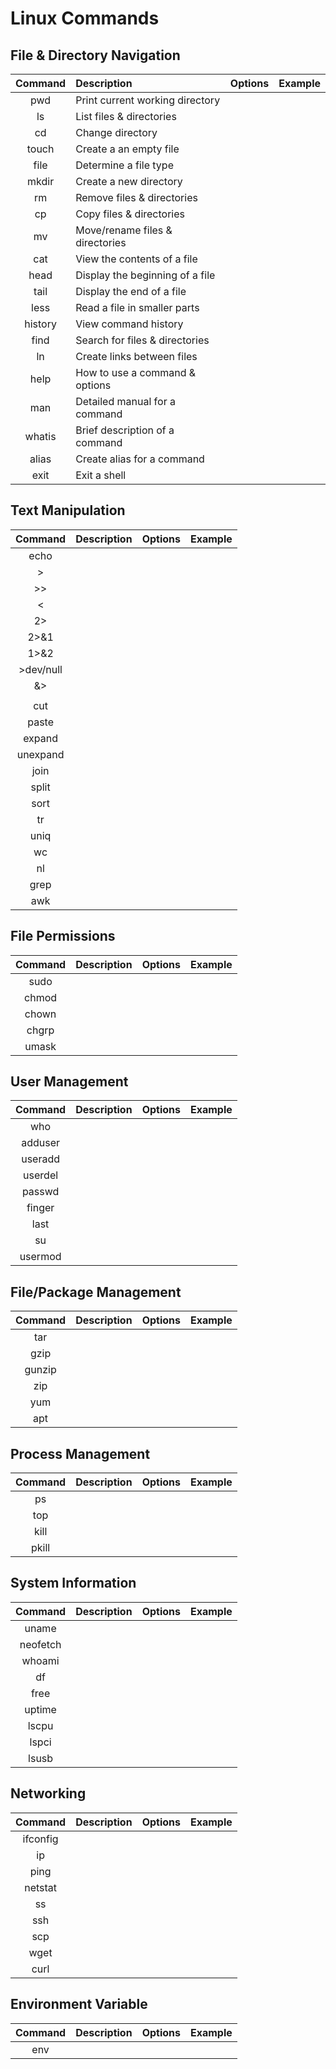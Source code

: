 # Linux Commands
## File & Directory Navigation 
| Command | Description | Options | Example |  
| :-----: | :---------- | :-----: | :-----: |
| pwd     | Print current working directory |
| ls      | List files & directories        |
| cd      | Change directory                | 
| touch   | Create a an empty file          |
| file    | Determine a file type           | 
| mkdir   | Create a new directory          |
| rm      | Remove files & directories      |
| cp      | Copy files & directories        |
| mv      | Move/rename files & directories |
| cat     | View the contents of a file     |
| head    | Display the beginning of a file |
| tail    | Display the end of a file       |
| less    | Read a file in smaller parts    |
| history | View command history            |
| find    | Search for files & directories  |
| ln      | Create links between files      |
| help    | How to use a command & options  | 
| man     | Detailed manual for a command   |
| whatis  | Brief description of a command  |
| alias   | Create alias for a command      |
| exit    | Exit a shell                    |

## Text Manipulation 
| Command | Description | Options | Example |  
| :-----: | :---------- | :-----: | :-----: |
| echo
| >
| >>
| <
| 2>
| 2>&1
| 1>&2
| >dev/null
| &>
| |
| cut
| paste
| expand
| unexpand
| join
| split
| sort
| tr
| uniq
| wc
| nl
| grep
| awk
## File Permissions
| Command | Description | Options | Example |  
| :-----: | :---------- | :-----: | :-----: |
| sudo
| chmod
| chown
| chgrp
| umask

## User Management
| Command | Description | Options | Example |  
| :-----: | :---------- | :-----: | :-----: |
| who
| adduser
| useradd
| userdel
| passwd
| finger
| last
| su 
| usermod

## File/Package Management
| Command | Description | Options | Example |  
| :-----: | :---------- | :-----: | :-----: |
| tar
| gzip 
| gunzip
| zip
| yum
| apt

## Process Management
| Command | Description | Options | Example |  
| :-----: | :---------- | :-----: | :-----: |
| ps
| top 
| kill
| pkill
## System Information
| Command | Description | Options | Example |  
| :-----: | :---------- | :-----: | :-----: |
| uname
| neofetch
| whoami
| df
| free
| uptime
| lscpu
| lspci
| lsusb

## Networking
| Command | Description | Options | Example |  
| :-----: | :---------- | :-----: | :-----: |
| ifconfig
| ip
| ping
| netstat
| ss
| ssh
| scp
| wget
| curl

## Environment Variable
| Command | Description | Options | Example |  
| :-----: | :---------- | :-----: | :-----: |
| env

